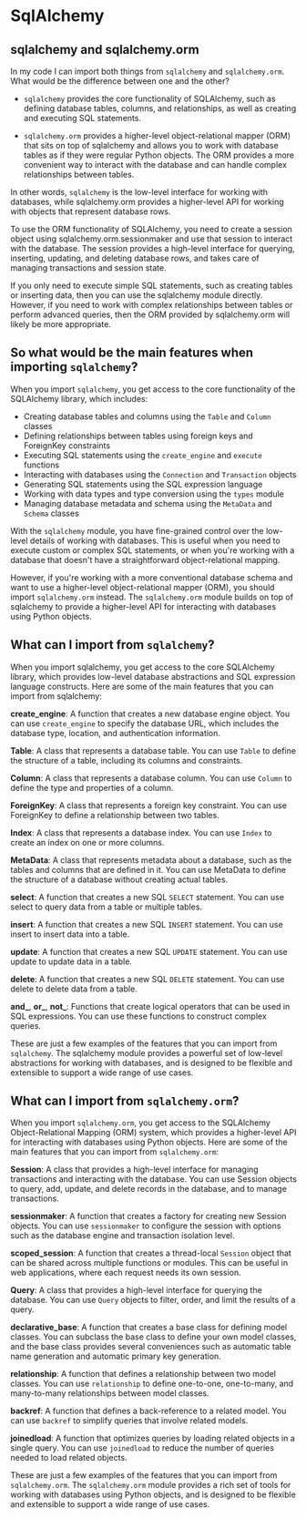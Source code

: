 # SqlAlchemy


## sqlalchemy and sqlalchemy.orm

In my code I can import both things from `sqlalchemy` and `sqlalchemy.orm`. 
What would be the difference between one and the other?

- `sqlalchemy` provides the core functionality of SQLAlchemy, such as defining 
database tables, columns, and relationships, as well as creating and executing 
SQL statements.

- `sqlalchemy.orm` provides a higher-level object-relational mapper (ORM) that 
sits on top of sqlalchemy and allows you to work with database tables as if 
they were regular Python objects. The ORM provides a more convenient way to 
interact with the database and can handle complex relationships between tables.

In other words, `sqlalchemy` is the low-level interface for working with 
databases, while sqlalchemy.orm provides a higher-level API for working with 
objects that represent database rows.

To use the ORM functionality of SQLAlchemy, you need to create a session 
object using sqlalchemy.orm.sessionmaker and use that session to interact 
with the database. The session provides a high-level interface for querying, 
inserting, updating, and deleting database rows, and takes care of managing 
transactions and session state.

If you only need to execute simple SQL statements, such as creating tables or
inserting data, then you can use the sqlalchemy module directly. However, 
if you need to work with complex relationships between tables or perform 
advanced queries, then the ORM provided by sqlalchemy.orm will likely be 
more appropriate.

## So what would be the main features when importing `sqlalchemy`?

When you import `sqlalchemy`, you get access to the core functionality of the 
SQLAlchemy library, which includes:

+ Creating database tables and columns using the `Table` and `Column` classes
+ Defining relationships between tables using foreign keys and ForeignKey constraints
+ Executing SQL statements using the `create_engine` and `execute` functions
+ Interacting with databases using the `Connection` and `Transaction` objects
+ Generating SQL statements using the SQL expression language
+ Working with data types and type conversion using the `types` module
+ Managing database metadata and schema using the `MetaData` and `Schema` classes

With the `sqlalchemy` module, you have fine-grained control over the low-level 
details of working with databases. This is useful when you need to execute 
custom or complex SQL statements, or when you're working with a database that 
doesn't have a straightforward object-relational mapping.

However, if you're working with a more conventional database schema and want 
to use a higher-level object-relational mapper (ORM), you should import 
`sqlalchemy.orm` instead. The `sqlalchemy.orm` module builds on top of 
sqlalchemy to provide a higher-level API for interacting with databases 
using Python objects.


## What can I import from `sqlalchemy`?

When you import sqlalchemy, you get access to the core SQLAlchemy library, 
which provides low-level database abstractions and SQL expression language 
constructs. Here are some of the main features that you can import from sqlalchemy:

**create_engine**: A function that creates a new database engine object. You 
can use `create_engine` to specify the database URL, which includes the 
database type, location, and authentication information.

**Table**: A class that represents a database table. You can use `Table` to 
define the structure of a table, including its columns and constraints.

**Column**: A class that represents a database column. You can use `Column` 
to define the type and properties of a column.

**ForeignKey**: A class that represents a foreign key constraint. You can use 
ForeignKey to define a relationship between two tables.

**Index**: A class that represents a database index. You can use `Index` to 
create an index on one or more columns.

**MetaData**: A class that represents metadata about a database, such as the 
tables and columns that are defined in it. You can use MetaData to define the 
structure of a database without creating actual tables.

**select**: A function that creates a new SQL `SELECT` statement. You can use 
select to query data from a table or multiple tables.

**insert**: A function that creates a new SQL `INSERT` statement. You can use 
insert to insert data into a table.

**update**: A function that creates a new SQL `UPDATE` statement. You can use 
update to update data in a table.

**delete**: A function that creates a new SQL `DELETE` statement. You can use 
delete to delete data from a table.

**and_**, **or_**, **not_**: Functions that create logical operators that can 
be used in SQL expressions. You can use these functions to construct complex queries.

These are just a few examples of the features that you can import from 
`sqlalchemy`. The sqlalchemy module provides a powerful set of low-level 
abstractions for working with databases, and is designed to be flexible and 
extensible to support a wide range of use cases.



## What can I import from `sqlalchemy.orm`?

When you import `sqlalchemy.orm`, you get access to the SQLAlchemy 
Object-Relational Mapping (ORM) system, which provides a higher-level API for 
interacting with databases using Python objects. Here are some of the main 
features that you can import from `sqlalchemy.orm`:

**Session**: A class that provides a high-level interface for managing 
transactions and interacting with the database. You can use Session objects 
to query, add, update, and delete records in the database, and to manage 
transactions.

**sessionmaker**: A function that creates a factory for creating new Session 
objects. You can use `sessionmaker` to configure the session with options 
such as the database engine and transaction isolation level.

**scoped_session**: A function that creates a thread-local `Session` object 
that can be shared across multiple functions or modules. This can be useful 
in web applications, where each request needs its own session.

**Query**: A class that provides a high-level interface for querying the 
database. You can use `Query` objects to filter, order, and limit the results of a query.

**declarative_base**: A function that creates a base class for defining model 
classes. You can subclass the base class to define your own model classes, 
and the base class provides several conveniences such as automatic table 
name generation and automatic primary key generation.

**relationship**: A function that defines a relationship between two model 
classes. You can use `relationship` to define one-to-one, one-to-many, and 
many-to-many relationships between model classes.

**backref**: A function that defines a back-reference to a related model. 
You can use `backref` to simplify queries that involve related models.

**joinedload**: A function that optimizes queries by loading related objects 
in a single query. You can use `joinedload` to reduce the number of queries 
needed to load related objects.

These are just a few examples of the features that you can import from 
`sqlalchemy.orm`. The `sqlalchemy.orm` module provides a rich set of tools for 
working with databases using Python objects, and is designed to be 
flexible and extensible to support a wide range of use cases.
